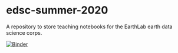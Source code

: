 # edsc-summer-2020

A repository to store teaching notebooks for the EarthLab earth data science corps.

[![Binder](https://mybinder.org/badge_logo.svg)](https://mybinder.org/v2/gh/earthlab/edsc-summer-2020/master)
